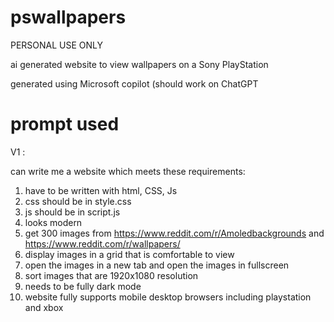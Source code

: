 # pswallpapers

PERSONAL USE ONLY 

ai generated website to view wallpapers on a Sony PlayStation 

generated using Microsoft copilot (should work on ChatGPT


# prompt used

V1 :

can write me a website which meets these requirements:

1. have to be written with html, CSS, Js
2. css should be in style.css
3. js should be in script.js
4. looks modern 
5. get 300 images from https://www.reddit.com/r/Amoledbackgrounds and https://www.reddit.com/r/wallpapers/
6. display images in a grid that is comfortable to view 
7. open the images in a new tab and open the images in fullscreen
8. sort images that are 1920x1080 resolution
9. needs to be fully dark mode
10. website fully supports mobile desktop browsers including playstation and xbox



